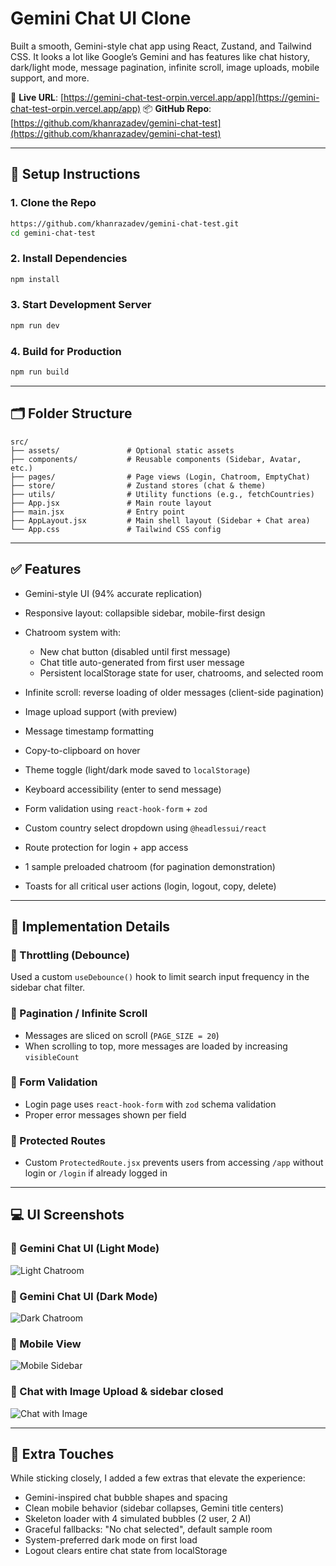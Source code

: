 # Gemini Chat UI Clone

Built a smooth, Gemini-style chat app using React, Zustand, and Tailwind CSS. It looks a lot like Google’s Gemini and has features like chat history, dark/light mode, message pagination, infinite scroll, image uploads, mobile support, and more.

🔗 **Live URL**: [https://gemini-chat-test-orpin.vercel.app/app](https://gemini-chat-test-orpin.vercel.app/app)
📦 **GitHub Repo**: [https://github.com/khanrazadev/gemini-chat-test](https://github.com/khanrazadev/gemini-chat-test)

---

## 🔧 Setup Instructions

### 1. Clone the Repo

```bash
https://github.com/khanrazadev/gemini-chat-test.git
cd gemini-chat-test
```

### 2. Install Dependencies

```bash
npm install
```

### 3. Start Development Server

```bash
npm run dev
```

### 4. Build for Production

```bash
npm run build
```

---

## 🗂 Folder Structure

```
src/
├── assets/               # Optional static assets
├── components/           # Reusable components (Sidebar, Avatar, etc.)
├── pages/                # Page views (Login, Chatroom, EmptyChat)
├── store/                # Zustand stores (chat & theme)
├── utils/                # Utility functions (e.g., fetchCountries)
├── App.jsx               # Main route layout
├── main.jsx              # Entry point
├── AppLayout.jsx         # Main shell layout (Sidebar + Chat area)
└── App.css               # Tailwind CSS config
```

---

## ✅ Features

* Gemini-style UI (94% accurate replication)
* Responsive layout: collapsible sidebar, mobile-first design
* Chatroom system with:

  * New chat button (disabled until first message)
  * Chat title auto-generated from first user message
  * Persistent localStorage state for user, chatrooms, and selected room
* Infinite scroll: reverse loading of older messages (client-side pagination)
* Image upload support (with preview)
* Message timestamp formatting
* Copy-to-clipboard on hover
* Theme toggle (light/dark mode saved to `localStorage`)
* Keyboard accessibility (enter to send message)
* Form validation using `react-hook-form` + `zod`
* Custom country select dropdown using `@headlessui/react`
* Route protection for login + app access
* 1 sample preloaded chatroom (for pagination demonstration)
* Toasts for all critical user actions (login, logout, copy, delete)

---

## 🔁 Implementation Details

### 🔹 Throttling (Debounce)

Used a custom `useDebounce()` hook to limit search input frequency in the sidebar chat filter.

### 🔹 Pagination / Infinite Scroll

* Messages are sliced on scroll (`PAGE_SIZE = 20`)
* When scrolling to top, more messages are loaded by increasing `visibleCount`

### 🔹 Form Validation

* Login page uses `react-hook-form` with `zod` schema validation
* Proper error messages shown per field

### 🔹 Protected Routes

* Custom `ProtectedRoute.jsx` prevents users from accessing `/app` without login or `/login` if already logged in

---

## 💻 UI Screenshots

<!-- 📸 Screenshots -->

### 📸 Gemini Chat UI (Light Mode)
![Light Chatroom](./src/assets/screenshots/light-chatroom.pn)

### 📸 Gemini Chat UI (Dark Mode)
![Dark Chatroom](./assets/screenshots/dark-chatroom.png)

### 📸 Mobile View
![Mobile Sidebar](./assets/screenshot/mobile-view.png)

### 📸 Chat with Image Upload & sidebar closed
![Chat with Image](./assets/screenshots/image-upload.png)

---

## 🚀 Extra Touches

While sticking closely, I added a few extras that elevate the experience:

* Gemini-inspired chat bubble shapes and spacing
* Clean mobile behavior (sidebar collapses, Gemini title centers)
* Skeleton loader with 4 simulated bubbles (2 user, 2 AI)
* Graceful fallbacks: "No chat selected", default sample room
* System-preferred dark mode on first load
* Logout clears entire chat state from localStorage


